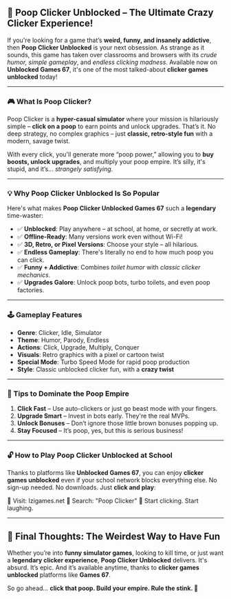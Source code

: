## 💩 Poop Clicker Unblocked – The Ultimate Crazy Clicker Experience!

If you're looking for a game that’s **weird, funny, and insanely addictive**, then **Poop Clicker Unblocked** is your next obsession. As strange as it sounds, this game has taken over classrooms and browsers with its *crude humor, simple gameplay*, and *endless clicking madness*. Available now on **Unblocked Games 67**, it's one of the most talked-about **clicker games unblocked** today!

---

### 🎮 What Is Poop Clicker?

Poop Clicker is a **hyper-casual simulator** where your mission is hilariously simple – **click on a poop** to earn points and unlock upgrades. That’s it. No deep strategy, no complex graphics – just **classic, retro-style fun** with a modern, savage twist.

With every click, you'll generate more “poop power,” allowing you to **buy boosts, unlock upgrades**, and multiply your poop empire. It’s silly, it's stupid, and it’s... *strangely satisfying.*

---

### 💡 Why Poop Clicker Unblocked Is So Popular

Here's what makes **Poop Clicker Unblocked Games 67** such a **legendary** time-waster:

* ✅ **Unblocked**: Play anywhere – at school, at home, or secretly at work.
* ✅ **Offline-Ready**: Many versions work even without Wi-Fi!
* ✅ **3D, Retro, or Pixel Versions**: Choose your style – all hilarious.
* ✅ **Endless Gameplay**: There's literally no end to how much poop you can click.
* ✅ **Funny + Addictive**: Combines *toilet humor* with *classic clicker mechanics*.
* ✅ **Upgrades Galore**: Unlock poop bots, turbo toilets, and even poop factories.

---

### 🕹️ Gameplay Features

* **Genre**: Clicker, Idle, Simulator
* **Theme**: Humor, Parody, Endless
* **Actions**: Click, Upgrade, Multiply, Conquer
* **Visuals**: Retro graphics with a pixel or cartoon twist
* **Special Mode**: Turbo Speed Mode for rapid poop production
* **Style**: Classic unblocked clicker fun, with a **crazy twist**

---

### 🧠 Tips to Dominate the Poop Empire

1. **Click Fast** – Use auto-clickers or just go beast mode with your fingers.
2. **Upgrade Smart** – Invest in bots early. They're the real MVPs.
3. **Unlock Bonuses** – Don’t ignore those little brown bonuses popping up.
4. **Stay Focused** – It’s poop, yes, but this is serious business!

---

### 🔓 How to Play Poop Clicker Unblocked at School

Thanks to platforms like **Unblocked Games 67**, you can enjoy **clicker games unblocked** even if your school network blocks everything else. No sign-up needed. No downloads. Just **click and play**:

🔗 Visit: Izigames.net
🔗 Search: "Poop Clicker"
🎉 Start clicking. Start laughing.

---

## 🏁 Final Thoughts: The Weirdest Way to Have Fun

Whether you’re into **funny simulator games**, looking to kill time, or just want a **legendary clicker experience**, **Poop Clicker Unblocked** delivers. It's absurd. It’s epic. And it’s available anytime, thanks to **clicker games unblocked** platforms like **Games 67**.

So go ahead… **click that poop. Build your empire. Rule the stink. 💩**

